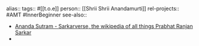 alias::
tags:: #[[t.o.e]]
person:: [[Shrii Shrii Anandamurti]] 
rel-projects:: #AMT #InnerBeginner 
see-also::

- [Ananda Sutram - Sarkarverse, the wikipedia of all things Prabhat Ranjan Sarkar](https://sarkarverse.org/wiki/Ananda_Sutram)
-